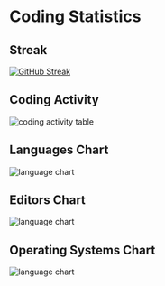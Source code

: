 # Coding Statistics

## Streak

[![GitHub Streak](https://github-readme-streak-stats.herokuapp.com?user=DaveSaah&theme=neon-dark&hide_border=true&date_format=M%20j%5B%2C%20Y%5D)](https://git.io/streak-stats)

## Coding Activity

<img src="https://wakatime.com/share/@DaveSaah/ea2642cd-180e-4beb-ad37-df5ce4e1eb5d.svg" alt="coding activity table" />

## Languages Chart

<img src="https://wakatime.com/share/@DaveSaah/20711b08-55b1-46c0-8dcb-30e31d4ab983.svg" alt="language chart"/>

## Editors Chart

<img src="https://wakatime.com/share/@DaveSaah/6d47b868-66d2-4513-8ceb-0296ad52c5d3.svg" alt="language chart"/>

## Operating Systems Chart

<img src="https://wakatime.com/share/@DaveSaah/ff4b44df-67b6-4291-a2d0-0621161a12be.svg" alt="language chart"/>
